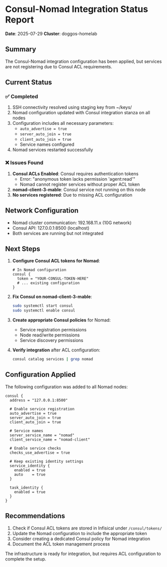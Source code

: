 # Consul-Nomad Integration Status Report

**Date**: 2025-07-29
**Cluster**: doggos-homelab

## Summary

The Consul-Nomad integration configuration has been applied, but services are not registering due to Consul ACL requirements.

## Current Status

### ✅ Completed
1. SSH connectivity resolved using staging key from ~/keys/
2. Nomad configuration updated with Consul integration stanza on all nodes
3. Configuration includes all necessary parameters:
   - `auto_advertise = true`
   - `server_auto_join = true`
   - `client_auto_join = true`
   - Service names configured
4. Nomad services restarted successfully

### ❌ Issues Found
1. **Consul ACLs Enabled**: Consul requires authentication tokens
   - Error: "anonymous token lacks permission 'agent:read'"
   - Nomad cannot register services without proper ACL token
2. **nomad-client-3-mable**: Consul service not running on this node
3. **No services registered**: Due to missing ACL configuration

## Network Configuration
- Nomad cluster communication: 192.168.11.x (10G network)
- Consul API: 127.0.0.1:8500 (localhost)
- Both services are running but not integrated

## Next Steps

1. **Configure Consul ACL tokens for Nomad**:
   ```hcl
   # In Nomad configuration
   consul {
     token = "YOUR-CONSUL-TOKEN-HERE"
     # ... existing configuration
   }
   ```

2. **Fix Consul on nomad-client-3-mable**:
   ```bash
   sudo systemctl start consul
   sudo systemctl enable consul
   ```

3. **Create appropriate Consul policies** for Nomad:
   - Service registration permissions
   - Node read/write permissions
   - Service discovery permissions

4. **Verify integration** after ACL configuration:
   ```bash
   consul catalog services | grep nomad
   ```

## Configuration Applied

The following configuration was added to all Nomad nodes:

```hcl
consul {
  address = "127.0.0.1:8500"

  # Enable service registration
  auto_advertise = true
  server_auto_join = true
  client_auto_join = true

  # Service names
  server_service_name = "nomad"
  client_service_name = "nomad-client"

  # Enable service checks
  checks_use_advertise = true

  # Keep existing identity settings
  service_identity {
    enabled = true
    auto    = true
  }

  task_identity {
    enabled = true
  }
}
```

## Recommendations

1. Check if Consul ACL tokens are stored in Infisical under `/consul/tokens/`
2. Update the Nomad configuration to include the appropriate token
3. Consider creating a dedicated Consul policy for Nomad integration
4. Document the ACL token management process

The infrastructure is ready for integration, but requires ACL configuration to complete the setup.
